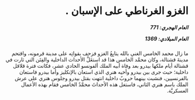 <h1 dir="rtl">الغزو الغرناطي على الإسبان .</h1>

<h5 dir="rtl">العام الهجري:  771

العام الميلادي: 1369

</h5>

<p dir="rtl">ما زال محمد الخامس الغني بالله يتابِعُ الغزو فزحف بقواتِه على مدينة قرمونه، واقتحم مدينةَ قشتالة، وكان محمَّد الخامس هذا قد استغَلَّ الأحداث الداخلية والفِتَن التي ثارت في قشتالة أيام ملكها بيدرو بعد وفاة أبيه الملك ألفونسو الحادي عشر، فكانت فترة قلاقل داخلية؛ حيث جرى بين بيدرو وأخيه هنري الذي استعان بالإنكليز وأما بيدرو فاستعان بالفرنسيين، فنشبت بينهما حروبٌ داخلية انتهت بقتل بيدرو وجلوس هنري على عرش الملك باسم هنري الثاني، فاستغل هذه الأحداثَ محمَّدٌ الخامس فقام بهذه الأعمال العسكريَّة.</p></br>
